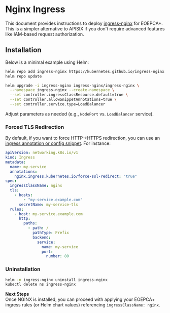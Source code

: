 # Nginx Ingress

This document provides instructions to deploy [ingress-nginx](https://kubernetes.github.io/ingress-nginx/) for EOEPCA+. This is a simpler alternative to APISIX if you don't require advanced features like IAM-based request authorization.

## Installation

Below is a minimal example using Helm:

```bash
helm repo add ingress-nginx https://kubernetes.github.io/ingress-nginx
helm repo update

helm upgrade -i ingress-nginx ingress-nginx/ingress-nginx \
  --namespace ingress-nginx --create-namespace \
  --set controller.ingressClassResource.default=true \
  --set controller.allowSnippetAnnotations=true \
  --set controller.service.type=LoadBalancer
```

Adjust parameters as needed (e.g., `NodePort` vs. `LoadBalancer` service).

### Forced TLS Redirection

By default, if you want to force HTTP→HTTPS redirection, you can use an [ingress annotation or config snippet](https://kubernetes.github.io/ingress-nginx/user-guide/nginx-configuration/annotations/#force-ssl-redirect). For instance:

```yaml
apiVersion: networking.k8s.io/v1
kind: Ingress
metadata:
  name: my-service
  annotations:
    nginx.ingress.kubernetes.io/force-ssl-redirect: "true"
spec:
  ingressClassName: nginx
  tls:
    - hosts:
        - "my-service.example.com"
      secretName: my-service-tls
  rules:
    - host: my-service.example.com
      http:
        paths:
          - path: /
            pathType: Prefix
            backend:
              service:
                name: my-service
                port:
                  number: 80
```

### Uninstallation

```bash
helm -n ingress-nginx uninstall ingress-nginx
kubectl delete ns ingress-nginx
```

**Next Steps**  
Once NGINX is installed, you can proceed with applying your EOEPCA+ ingress rules (or Helm chart values) referencing `ingressClassName: nginx`. 